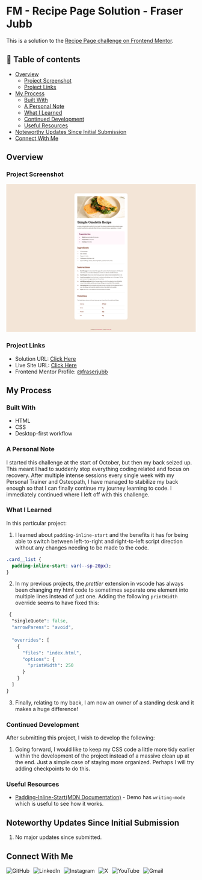 # FM - Recipe Page Solution - Fraser Jubb

This is a solution to the [Recipe Page challenge on Frontend Mentor](https://www.frontendmentor.io/challenges/recipe-page-KiTsR8QQKm).

## 📖 Table of contents

- [Overview](#overview)
  - [Project Screenshot](#project-screenshot)
  - [Project Links](#project-links)
- [My Process](#my-process)
  - [Built With](#built-with)
  - [A Personal Note](#a-personal-note)
  - [What I Learned](#what-i-learned)
  - [Continued Development](#continued-development)
  - [Useful Resources](#useful-resources)
- [Noteworthy Updates Since Initial Submission](#noteworthy-updates-since-initial-submission)
- [Connect With Me](#connect-with-me)

## Overview

### Project Screenshot

![Screenshot of solution](/assets/images/solution-fraser.png)

### Project Links

- Solution URL: [Click Here](#)
- Live Site URL: [Click Here](https://fm-recipepage-fraser.netlify.app/)
- Frontend Mentor Profile: [@fraserjubb](https://www.frontendmentor.io/profile/fraserjubb)

## My Process

### Built With

- HTML
- CSS
- Desktop-first workflow

### A Personal Note

I started this challenge at the start of October, but then my back seized up. This meant I had to suddenly stop everything coding related and focus on recovery. After multiple intense sessions every single week with my Personal Trainer and Osteopath, I have managed to stabilize my back enough so that I can finally continue my journey learning to code. I immediately continued where I left off with this challenge.

### What I Learned

In this particular project:

1. I learned about `padding-inline-start` and the benefits it has for being able to switch between left-to-right and right-to-left script direction without any changes needing to be made to the code.

```css
.card__list {
  padding-inline-start: var(--sp-20px);
}
```

2. In my previous projects, the _prettier_ extension in vscode has always been changing my html code to sometimes separate one element into multiple lines instead of just one. Adding the following `printWidth` override seems to have fixed this:

```css
 {
  "singleQuote": false,
  "arrowParens": "avoid",

  "overrides": [
    {
      "files": "index.html",
      "options": {
        "printWidth": 250
      }
    }
  ]
}
```

3. Finally, relating to my back, I am now an owner of a standing desk and it makes a huge difference!

### Continued Development

After submitting this project, I wish to develop the following:

1. Going forward, I would like to keep my CSS code a little more tidy earlier within the development of the project instead of a massive clean up at the end. Just a simple case of staying more organized. Perhaps I will try adding checkpoints to do this.

### Useful Resources

- [Padding-Inline-Start(MDN Documentation)](https://developer.mozilla.org/en-US/docs/Web/CSS/padding-inline-start) - Demo has `writing-mode` which is useful to see how it works.

## Noteworthy Updates Since Initial Submission

1. No major updates since submitted.

## Connect With Me

<a href="https://github.com/fraserjubb"><img height="30px" align="left" alt="GitHub" style="padding-right:10px" title="Github" src="https://img.shields.io/badge/github-%23121011.svg?style=plastic&logo=github&logoColor=white"/></a>
<a href="https://www.linkedin.com/in/fraser-jubb"><img height="30px" align="left" alt="LinkedIn" style="padding-right:10px" title="LinkedIn" src="https://img.shields.io/badge/linkedin-%230077B5.svg?style=plastic&logo=linkedin&logoColor=white"/></a>
<a href="https://www.instagram.com/thejubbzone/"><img height="30px" align="left" alt="Instagram" style="padding-right:10px" title="Instagram" src="https://img.shields.io/badge/Instagram-%23E4405F.svg?style=plastic&logo=Instagram&logoColor=white"/></a>
<a href="https://x.com/fraserjubb"><img height="30px" align="left" alt="X" style="padding-right:10px" title="X" src="https://img.shields.io/badge/X-%23000000.svg?style=plastic&logo=X&logoColor=white"/></a>
<a href="https://www.youtube.com/@thejubbzone2374"><img height="30px" align="left" alt="YouTube" style="padding-right:10px" title="YouTube" src="https://img.shields.io/badge/YouTube-%23FF0000.svg?style=plastic&logo=YouTube&logoColor=white"/></a>
<a href="mailto:fraserjubb.dev@gmail.com"><img height="30px" align="left" alt="Gmail" style="padding-right:10px" title="Gmail" src="https://img.shields.io/badge/Gmail-D14836?style=plastic&logo=gmail&logoColor=white"/></a>

<br/>
